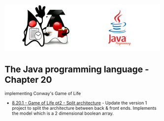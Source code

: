 ![](/assets/javarepologo.png)

# The Java programming language - Chapter 20

implementing Conway's Game of Life

- [8.20.1 - Game of Life pt2 - Split architecture]() - Update the version 1 project to split the architecture between back & front ends. Implements the model which is a 2 dimensional boolean array.